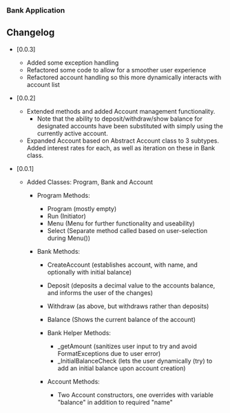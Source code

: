 ﻿### Bank Application

## Changelog
- [0.0.3]
  - Added some exception handling
  - Refactored some code to allow for a smoother user experience
  - Refactored account handling so this more dynamically interacts with account list

- [0.0.2]
  - Extended methods and added Account management functionality.
    - Note that the ability to deposit/withdraw/show balance for designated accounts have been substituted with simply using the currently active account.
  - Expanded Account based on Abstract Account class to 3 subtypes. Added interest rates for each, as well as iteration on these in Bank class.
  

- [0.0.1]
  - Added Classes: Program, Bank and Account

    - Program Methods:
      - Program (mostly empty)
      - Run (Initiator)
      - Menu (Menu for further functionality and useability)
      - Select (Separate method called based on user-selection during Menu())

    - Bank Methods:
      - CreateAccount (establishes account, with name, and optionally with initial balance)
      - Deposit (deposits a decimal value to the accounts balance, and informs the user of the changes)
      - Withdraw (as above, but withdraws rather than deposits)
      - Balance (Shows the current balance of the account)

      - Bank Helper Methods:
        - _getAmount (sanitizes user input to try and avoid FormatExceptions due to user error)
        - _InitialBalanceCheck (lets the user dynamically (try) to add an initial balance upon account creation)

      - Account Methods:
        - Two Account constructors, one overrides with variable "balance" in addition to required "name"